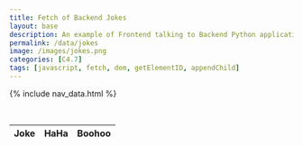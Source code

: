 ```yaml
---
title: Fetch of Backend Jokes
layout: base
description: An example of Frontend talking to Backend Python application serving jokes.  This example provides the ability to react to the Joke (haha or boohoo).
permalink: /data/jokes
image: /images/jokes.png
categories: [C4.7]
tags: [javascript, fetch, dom, getElementID, appendChild]
---
```


{% include nav_data.html %}

<!-- HTML table fragment for page -->
<table>
  <thead>
  <tr>
    <th>Joke</th>
    <th>HaHa</th>
    <th>Boohoo</th>
  </tr>
  </thead>
  <tbody id="result">
    <!-- javascript generated data -->
  </tbody>
</table>

<!-- Script is layed out in a sequence (without a function) and will execute when page is loaded -->
<script>

  // prepare HTML defined "result" container for new output
  const resultContainer = document.getElementById("result");

  // keys for joke reactions
  const HAHA = "haha";
  const BOOHOO = "boohoo";

  // prepare fetch urls
  const url = "https://flask.nighthawkcodingsociety.com/api/jokes";
  const like_url = url + "/like/";  // haha reaction
  const jeer_url = url + "/jeer/";  // boohoo reaction

  // prepare fetch GET options
  const options = {
    method: 'GET', // *GET, POST, PUT, DELETE, etc.
    mode: 'cors', // no-cors, *cors, same-origin
    cache: 'default', // *default, no-cache, reload, force-cache, only-if-cached
    credentials: 'omit', // include, *same-origin, omit
    headers: {
      'Content-Type': 'application/json'
      // 'Content-Type': 'application/x-www-form-urlencoded',
    },
  };
  // prepare fetch PUT options, clones with JS Spread Operator (...)
  const put_options = {...options, method: 'PUT'}; // clones and replaces method

  // fetch the API
  fetch(url, options)
    // response is a RESTful "promise" on any successful fetch
    .then(response => {
      // check for response errors
      if (response.status !== 200) {
          error('GET API response failure: ' + response.status);
          return;
      }
      // valid response will have JSON data
      response.json().then(data => {
          console.log(data);
          for (const row of data) {
            // make "tr element" for each "row of data"
            const tr = document.createElement("tr");
            
            // td for joke cell
            const joke = document.createElement("td");
              joke.innerHTML = row.id + ". " + row.joke;  // add fetched data to innerHTML

            // td for haha cell with onclick actions
            const haha = document.createElement("td");
              const haha_but = document.createElement('button');
              haha_but.id = HAHA+row.id   // establishes a HAHA JS id for cell
              haha_but.innerHTML = row.haha;  // add fetched "haha count" to innerHTML
              haha_but.onclick = function () {
                // onclick function call with "like parameters"
                reaction(HAHA, like_url+row.id, haha_but.id);  
              };
              haha.appendChild(haha_but);  // add "haha button" to haha cell

            // td for boohoo cell with onclick actions
            const boohoo = document.createElement("td");
              const boohoo_but = document.createElement('button');
              boohoo_but.id = BOOHOO+row.id  // establishes a BOOHOO JS id for cell
              boohoo_but.innerHTML = row.boohoo;  // add fetched "boohoo count" to innerHTML
              boohoo_but.onclick = function () {
                // onclick function call with "jeer parameters"
                reaction(BOOHOO, jeer_url+row.id, boohoo_but.id);  
              };
              boohoo.appendChild(boohoo_but);  // add "boohoo button" to boohoo cell
             
            // this builds ALL td's (cells) into tr (row) element
            tr.appendChild(joke);
            tr.appendChild(haha);
            tr.appendChild(boohoo);

            // this adds all the tr (row) work above to the HTML "result" container
            resultContainer.appendChild(tr);
          }
      })
  })
  // catch fetch errors (ie Nginx ACCESS to server blocked)
  .catch(err => {
    error(err + " " + url);
  });

  // Reaction function to likes or jeers user actions
  function reaction(type, put_url, elemID) {

    // fetch the API
    fetch(put_url, put_options)
    // response is a RESTful "promise" on any successful fetch
    .then(response => {
      // check for response errors
      if (response.status !== 200) {
          error("PUT API response failure: " + response.status)
          return;  // api failure
      }
      // valid response will have JSON data
      response.json().then(data => {
          console.log(data);
          // Likes or Jeers updated/incremented
          if (type === HAHA) // like data element
            document.getElementById(elemID).innerHTML = data.haha;  // fetched haha data assigned to haha Document Object Model (DOM)
          else if (type === BOOHOO) // jeer data element
            document.getElementById(elemID).innerHTML = data.boohoo;  // fetched boohoo data assigned to boohoo Document Object Model (DOM)
          else
            error("unknown type: " + type);  // should never occur
      })
    })
    // catch fetch errors (ie Nginx ACCESS to server blocked)
    .catch(err => {
      error(err + " " + put_url);
    });
    
  }

  // Something went wrong with actions or responses
  function error(err) {
    // log as Error in console
    console.error(err);
    // append error to resultContainer
    const tr = document.createElement("tr");
    const td = document.createElement("td");
    td.innerHTML = err;
    tr.appendChild(td);
    resultContainer.appendChild(tr);
  }

</script>